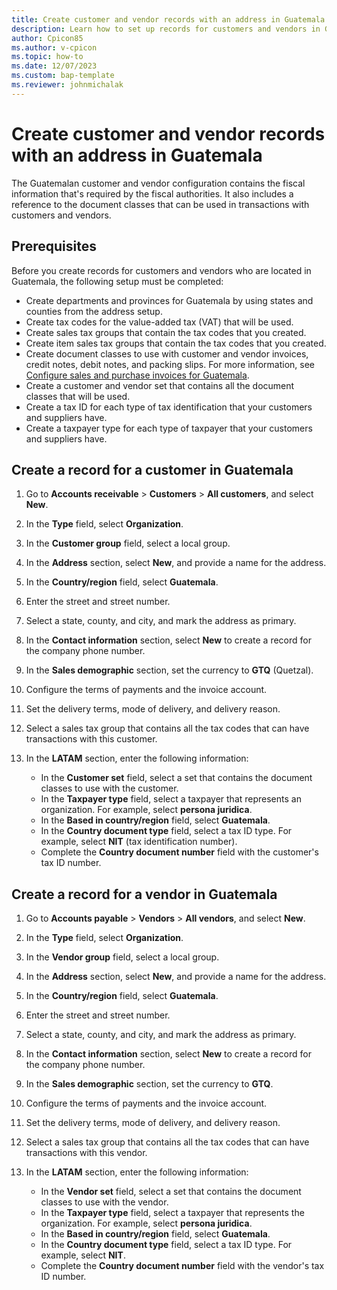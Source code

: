 ```yaml
---
title: Create customer and vendor records with an address in Guatemala
description: Learn how to set up records for customers and vendors in Guatemala, including prerequisites and an outline on creating a record for a customer.
author: Cpicon85
ms.author: v-cpicon
ms.topic: how-to
ms.date: 12/07/2023
ms.custom: bap-template
ms.reviewer: johnmichalak
---
```


# Create customer and vendor records with an address in Guatemala

The Guatemalan customer and vendor configuration contains the fiscal information that's required by the fiscal authorities. It also includes a reference to the document classes that can be used in transactions with customers and vendors.

## Prerequisites

Before you create records for customers and vendors who are located in Guatemala, the following setup must be completed:

- Create departments and provinces for Guatemala by using states and counties from the address setup.
- Create tax codes for the value-added tax (VAT) that will be used.
- Create sales tax groups that contain the tax codes that you created.
- Create item sales tax groups that contain the tax codes that you created.
- Create document classes to use with customer and vendor invoices, credit notes, debit notes, and packing slips. For more information, see [Configure sales and purchase invoices for Guatemala](ltm-configure-invoices-Guatemala.md).
- Create a customer and vendor set that contains all the document classes that will be used.
- Create a tax ID for each type of tax identification that your customers and suppliers have.
- Create a taxpayer type for each type of taxpayer that your customers and suppliers have.

## Create a record for a customer in Guatemala

1. Go to **Accounts receivable** \> **Customers** \> **All customers**, and select **New**.
2. In the **Type** field, select **Organization**.
3. In the **Customer group** field, select a local group.
4. In the **Address** section, select **New**, and provide a name for the address.
5. In the **Country/region** field, select **Guatemala**.
6. Enter the street and street number.
7. Select a state, county, and city, and mark the address as primary.
8. In the **Contact information** section, select **New** to create a record for the company phone number.
9. In the **Sales demographic** section, set the currency to **GTQ** (Quetzal).
10. Configure the terms of payments and the invoice account.
11. Set the delivery terms, mode of delivery, and delivery reason.
12. Select a sales tax group that contains all the tax codes that can have transactions with this customer.
13. In the **LATAM** section, enter the following information:

    - In the **Customer set** field, select a set that contains the document classes to use with the customer.
    - In the **Taxpayer type** field, select a taxpayer that represents an organization. For example, select **persona juridica**.
    - In the **Based in country/region** field, select **Guatemala**.
    - In the **Country document type** field, select a tax ID type. For example, select **NIT** (tax identification number).
    - Complete the **Country document number** field with the customer's tax ID number.

## Create a record for a vendor in Guatemala

1. Go to **Accounts payable** \> **Vendors** \> **All vendors**, and select **New**.
2. In the **Type** field, select **Organization**.
3. In the **Vendor group** field, select a local group.
4. In the **Address** section, select **New**, and provide a name for the address.
5. In the **Country/region** field, select **Guatemala**.
6. Enter the street and street number.
7. Select a state, county, and city, and mark the address as primary.
8. In the **Contact information** section, select **New** to create a record for the company phone number.
9. In the **Sales demographic** section, set the currency to **GTQ**.
10. Configure the terms of payments and the invoice account.
11. Set the delivery terms, mode of delivery, and delivery reason.
12. Select a sales tax group that contains all the tax codes that can have transactions with this vendor.
13. In the **LATAM** section, enter the following information:

    - In the **Vendor set** field, select a set that contains the document classes to use with the vendor.
    - In the **Taxpayer type** field, select a taxpayer that represents the organization. For example, select **persona juridica**.
    - In the **Based in country/region** field, select **Guatemala**.
    - In the **Country document type** field, select a tax ID type. For example, select **NIT**.
    - Complete the **Country document number** field with the vendor's tax ID number.

